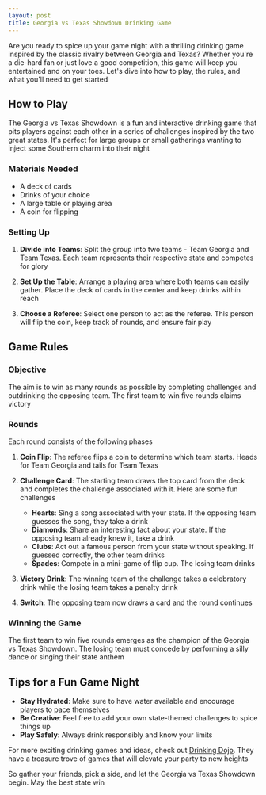 ```yaml
---
layout: post
title: Georgia vs Texas Showdown Drinking Game
---
```



Are you ready to spice up your game night with a thrilling drinking game inspired by the classic rivalry between Georgia and Texas? Whether you're a die-hard fan or just love a good competition, this game will keep you entertained and on your toes. Let's dive into how to play, the rules, and what you'll need to get started

## How to Play

The Georgia vs Texas Showdown is a fun and interactive drinking game that pits players against each other in a series of challenges inspired by the two great states. It's perfect for large groups or small gatherings wanting to inject some Southern charm into their night

### Materials Needed

- A deck of cards
- Drinks of your choice
- A large table or playing area
- A coin for flipping

### Setting Up

1. **Divide into Teams**: Split the group into two teams - Team Georgia and Team Texas. Each team represents their respective state and competes for glory

2. **Set Up the Table**: Arrange a playing area where both teams can easily gather. Place the deck of cards in the center and keep drinks within reach

3. **Choose a Referee**: Select one person to act as the referee. This person will flip the coin, keep track of rounds, and ensure fair play

## Game Rules

### Objective

The aim is to win as many rounds as possible by completing challenges and outdrinking the opposing team. The first team to win five rounds claims victory

### Rounds

Each round consists of the following phases

1. **Coin Flip**: The referee flips a coin to determine which team starts. Heads for Team Georgia and tails for Team Texas

2. **Challenge Card**: The starting team draws the top card from the deck and completes the challenge associated with it. Here are some fun challenges

   - **Hearts**: Sing a song associated with your state. If the opposing team guesses the song, they take a drink
   - **Diamonds**: Share an interesting fact about your state. If the opposing team already knew it, take a drink
   - **Clubs**: Act out a famous person from your state without speaking. If guessed correctly, the other team drinks
   - **Spades**: Compete in a mini-game of flip cup. The losing team drinks

3. **Victory Drink**: The winning team of the challenge takes a celebratory drink while the losing team takes a penalty drink

4. **Switch**: The opposing team now draws a card and the round continues

### Winning the Game

The first team to win five rounds emerges as the champion of the Georgia vs Texas Showdown. The losing team must concede by performing a silly dance or singing their state anthem

## Tips for a Fun Game Night

- **Stay Hydrated**: Make sure to have water available and encourage players to pace themselves
- **Be Creative**: Feel free to add your own state-themed challenges to spice things up
- **Play Safely**: Always drink responsibly and know your limits

For more exciting drinking games and ideas, check out [Drinking Dojo](https://drinkingdojo.com/). They have a treasure trove of games that will elevate your party to new heights

So gather your friends, pick a side, and let the Georgia vs Texas Showdown begin. May the best state win